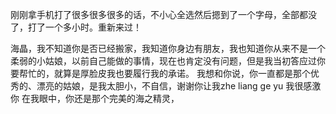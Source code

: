 刚刚拿手机打了很多很多很多的话，不小心全选然后摁到了一个字母，全部都没了，打了一个多小时。重新来过！

海晶，我不知道你是否已经搬家，我知道你身边有朋友，我也知道你从来不是一个柔弱的小姑娘，以前自己能做的事情，现在也肯定没有问题，但是我当初答应过你要帮忙的，就算是厚脸皮我也要履行我的承诺。
我想和你说，你一直都是那个优秀的、漂亮的姑娘，是我太胆小，不自信，谢谢你让我zhe liang ge yu
我很感激你
在我眼中，你还是那个完美的海之精灵，
